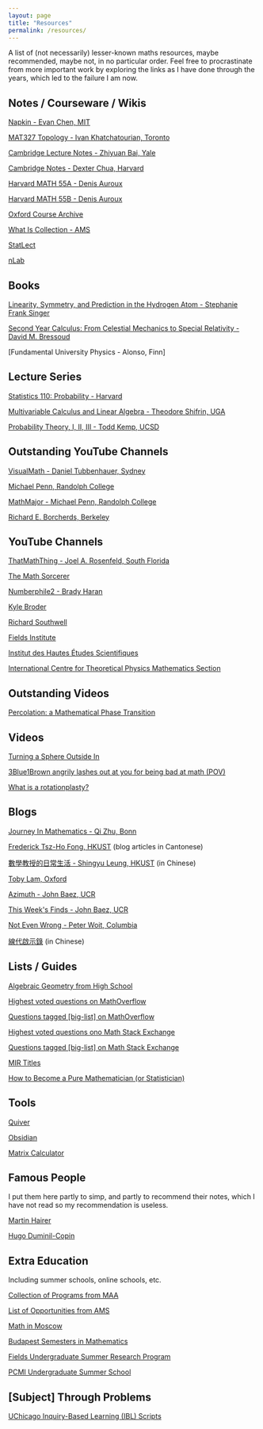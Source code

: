 ```yaml
---
layout: page
title: "Resources"
permalink: /resources/
---
```


A list of (not necessarily) lesser-known maths resources, maybe recommended, maybe not, in no particular order. Feel free to procrastinate from more important work by exploring the links as I have done through the years, which led to the failure I am now.

## Notes / Courseware / Wikis

[Napkin - Evan Chen, MIT](https://web.evanchen.cc/napkin.html)

[MAT327 Topology - Ivan Khatchatourian, Toronto](https://www.math.toronto.edu/ivan/mat327/?resources)

[Cambridge Lecture Notes - Zhiyuan Bai, Yale](https://zb260.user.srcf.net/notes/)

[Cambridge Notes - Dexter Chua, Harvard](https://dec41.user.srcf.net/notes/)

[Harvard MATH 55A - Denis Auroux](https://canvas.harvard.edu/courses/75936/assignments/syllabus)

[Harvard MATH 55B - Denis Auroux](https://canvas.harvard.edu/courses/79090/assignments/syllabus)

[Oxford Course Archive](https://courses.maths.ox.ac.uk/course/index.php?categoryid=25)

[What Is Collection - AMS](https://www.ams.org/cgi-bin/notices/amsnotices.pl?article_id=whatis&article_type=gallery&gallery_type=whatis)

[StatLect](https://www.statlect.com/)

[nLab](https://ncatlab.org/nlab/show/HomePage)

## Books

[Linearity, Symmetry, and Prediction in the Hydrogen Atom - Stephanie Frank Singer](https://link.springer.com/book/10.1007/b136359)

[Second Year Calculus: From Celestial Mechanics to Special Relativity - David M. Bressoud](https://link.springer.com/book/10.1007/978-1-4612-0959-1)

[Fundamental University Physics - Alonso, Finn]

## Lecture Series

[Statistics 110: Probability - Harvard](https://www.youtube.com/playlist?list=PL2SOU6wwxB0uwwH80KTQ6ht66KWxbzTIo)

[Multivariable Calculus and Linear Algebra - Theodore Shifrin, UGA](https://www.youtube.com/playlist?list=PL5I-Eyk8l9FHdJUd9UujGcvumjCFPHbrd)

[Probability Theory, I, II, III - Todd Kemp, UCSD](https://www.youtube.com/@toddkemp-probability/playlists)

## Outstanding YouTube Channels

[VisualMath - Daniel Tubbenhauer, Sydney](https://www.youtube.com/@VisualMath/videos)

[Michael Penn, Randolph College](https://www.youtube.com/@MichaelPennMath)

[MathMajor - Michael Penn, Randolph College](https://www.youtube.com/@mathmajor)

[Richard E. Borcherds, Berkeley](https://www.youtube.com/@richarde.borcherds7998)

## YouTube Channels

[ThatMathThing - Joel A. Rosenfeld, South Florida](https://www.youtube.com/@JoelRosenfeld)

[The Math Sorcerer](https://www.youtube.com/@TheMathSorcerer)

[Numberphile2 - Brady Haran](https://www.youtube.com/@numberphile2)

[Kyle Broder](https://www.youtube.com/@KyleBroder)

[Richard Southwell](https://www.youtube.com/@RichardSouthwell)

[Fields Institute](https://www.youtube.com/@FieldsInstitute/playlists)

[Institut des Hautes Études Scientifiques](https://www.youtube.com/@IhesFr/playlists)

[International Centre for Theoretical Physics Mathematics Section](https://www.youtube.com/@ictpmathematics6835/playlists)


## Outstanding Videos

[Percolation: a Mathematical Phase Transition](https://www.youtube.com/watch?v=a-767WnbaCQ)

## Videos

[Turning a Sphere Outside In](https://www.youtube.com/watch?v=Zv-XNlE1s8E)

[3Blue1Brown angrily lashes out at you for being bad at math (POV)](https://www.youtube.com/watch?v=ecog9kGYVfA)

[What is a rotationplasty?](https://www.youtube.com/watch?v=zuMH3u0OLhA)

## Blogs

[Journey In Mathematics - Qi Zhu, Bonn](https://journeyinmath.wordpress.com/)

[Frederick Tsz-Ho Fong, HKUST](https://frederickfong.me/) (blog articles in Cantonese)

[數學教授的日常生活 - Shingyu Leung, HKUST](https://mathematicsasaprofession.blogspot.com/) (in Chinese)

[Toby Lam, Oxford](https://tobylam.xyz/)

[Azimuth - John Baez, UCR](https://johncarlosbaez.wordpress.com/)

[This Week's Finds - John Baez, UCR](https://math.ucr.edu/home/baez/TWF.html)

[Not Even Wrong - Peter Woit, Columbia](https://www.math.columbia.edu/~woit/wordpress/)

[線代啟示錄](https://ccjou.wordpress.com/) (in Chinese)

## Lists / Guides

[Algebraic Geometry from High School](https://math.stackexchange.com/questions/285201/path-to-basics-in-algebraic-geometry-from-hs-algebra-and-calculus)

[Highest voted questions on MathOverflow](https://mathoverflow.net/questions?tab=Votes)

[Questions tagged [big-list] on MathOverflow](https://mathoverflow.net/questions/tagged/big-list)

[Highest voted questions ono Math Stack Exchange](https://math.stackexchange.com/questions?tab=Votes)

[Questions tagged [big-list] on Math Stack Exchange](https://math.stackexchange.com/questions/tagged/big-list)

[MIR Titles](https://archive.org/details/@mirtitles)

[How to Become a Pure Mathematician (or Statistician) ](https://hbpms.blogspot.com/)

## Tools

[Quiver](https://q.uiver.app/)

[Obsidian](https://obsidian.md/)

[Matrix Calculator](https://matrixcalc.org/)

## Famous People

I put them here partly to simp, and partly to recommend their notes, which I have not read so my recommendation is useless.

[Martin Hairer](https://hairer.org/Teaching.html)

[Hugo Duminil-Copin](https://www.ihes.fr/~duminil/teaching.html) 

## Extra Education

Including summer schools, online schools, etc.

[Collection of Programs from MAA](https://maa.org/member-communities/students/semester-and-summer-programs)

[List of Opportunities from AMS](https://www.ams.org/opportunities)

[Math in Moscow](https://mathinmoscow.org/)

[Budapest Semesters in Mathematics](https://www.budapestsemesters.com/)

[Fields Undergraduate Summer Research Program](http://www.fields.utoronto.ca/generalinfo/Fields-Undergraduate-Summer-Research-Program)

[PCMI Undergraduate Summer School](https://www.ias.edu/pcmi)

## [Subject] Through Problems

[UChicago Inquiry-Based Learning (IBL) Scripts ](https://math.uchicago.edu/~boller/IBL/)